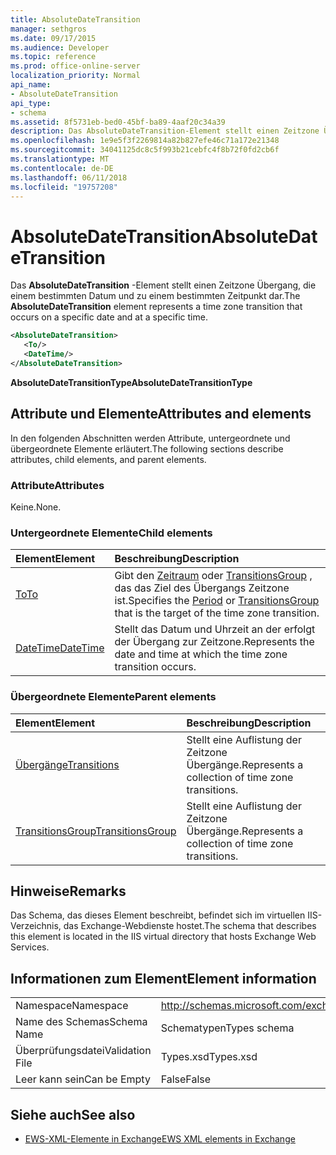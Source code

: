 ```yaml
---
title: AbsoluteDateTransition
manager: sethgros
ms.date: 09/17/2015
ms.audience: Developer
ms.topic: reference
ms.prod: office-online-server
localization_priority: Normal
api_name:
- AbsoluteDateTransition
api_type:
- schema
ms.assetid: 8f5731eb-bed0-45bf-ba89-4aaf20c34a39
description: Das AbsoluteDateTransition-Element stellt einen Zeitzone Übergang, die einem bestimmten Datum und zu einem bestimmten Zeitpunkt dar.
ms.openlocfilehash: 1e9e5f3f2269814a82b827efe46c71a172e21348
ms.sourcegitcommit: 34041125dc8c5f993b21cebfc4f8b72f0fd2cb6f
ms.translationtype: MT
ms.contentlocale: de-DE
ms.lasthandoff: 06/11/2018
ms.locfileid: "19757208"
---
```

# <a name="absolutedatetransition"></a><span data-ttu-id="23caa-103">AbsoluteDateTransition</span><span class="sxs-lookup"><span data-stu-id="23caa-103">AbsoluteDateTransition</span></span>

<span data-ttu-id="23caa-104">Das **AbsoluteDateTransition** -Element stellt einen Zeitzone Übergang, die einem bestimmten Datum und zu einem bestimmten Zeitpunkt dar.</span><span class="sxs-lookup"><span data-stu-id="23caa-104">The **AbsoluteDateTransition** element represents a time zone transition that occurs on a specific date and at a specific time.</span></span> 
  
```xml
<AbsoluteDateTransition>
   <To/>
   <DateTime/>
</AbsoluteDateTransition>
```

<span data-ttu-id="23caa-105">**AbsoluteDateTransitionType**</span><span class="sxs-lookup"><span data-stu-id="23caa-105">**AbsoluteDateTransitionType**</span></span>

## <a name="attributes-and-elements"></a><span data-ttu-id="23caa-106">Attribute und Elemente</span><span class="sxs-lookup"><span data-stu-id="23caa-106">Attributes and elements</span></span>

<span data-ttu-id="23caa-107">In den folgenden Abschnitten werden Attribute, untergeordnete und übergeordnete Elemente erläutert.</span><span class="sxs-lookup"><span data-stu-id="23caa-107">The following sections describe attributes, child elements, and parent elements.</span></span>
  
### <a name="attributes"></a><span data-ttu-id="23caa-108">Attribute</span><span class="sxs-lookup"><span data-stu-id="23caa-108">Attributes</span></span>

<span data-ttu-id="23caa-109">Keine.</span><span class="sxs-lookup"><span data-stu-id="23caa-109">None.</span></span>
  
### <a name="child-elements"></a><span data-ttu-id="23caa-110">Untergeordnete Elemente</span><span class="sxs-lookup"><span data-stu-id="23caa-110">Child elements</span></span>

|<span data-ttu-id="23caa-111">**Element**</span><span class="sxs-lookup"><span data-stu-id="23caa-111">**Element**</span></span>|<span data-ttu-id="23caa-112">**Beschreibung**</span><span class="sxs-lookup"><span data-stu-id="23caa-112">**Description**</span></span>|
|:-----|:-----|
|[<span data-ttu-id="23caa-113">To</span><span class="sxs-lookup"><span data-stu-id="23caa-113">To</span></span>](to.md) <br/> |<span data-ttu-id="23caa-114">Gibt den [Zeitraum](period.md) oder [TransitionsGroup](transitionsgroup.md) , das das Ziel des Übergangs Zeitzone ist.</span><span class="sxs-lookup"><span data-stu-id="23caa-114">Specifies the [Period](period.md) or [TransitionsGroup](transitionsgroup.md) that is the target of the time zone transition.</span></span>  <br/> |
|[<span data-ttu-id="23caa-115">DateTime</span><span class="sxs-lookup"><span data-stu-id="23caa-115">DateTime</span></span>](datetime.md) <br/> |<span data-ttu-id="23caa-116">Stellt das Datum und Uhrzeit an der erfolgt der Übergang zur Zeitzone.</span><span class="sxs-lookup"><span data-stu-id="23caa-116">Represents the date and time at which the time zone transition occurs.</span></span>  <br/> |
   
### <a name="parent-elements"></a><span data-ttu-id="23caa-117">Übergeordnete Elemente</span><span class="sxs-lookup"><span data-stu-id="23caa-117">Parent elements</span></span>

|<span data-ttu-id="23caa-118">**Element**</span><span class="sxs-lookup"><span data-stu-id="23caa-118">**Element**</span></span>|<span data-ttu-id="23caa-119">**Beschreibung**</span><span class="sxs-lookup"><span data-stu-id="23caa-119">**Description**</span></span>|
|:-----|:-----|
|[<span data-ttu-id="23caa-120">Übergänge</span><span class="sxs-lookup"><span data-stu-id="23caa-120">Transitions</span></span>](transitions.md) <br/> |<span data-ttu-id="23caa-121">Stellt eine Auflistung der Zeitzone Übergänge.</span><span class="sxs-lookup"><span data-stu-id="23caa-121">Represents a collection of time zone transitions.</span></span>  <br/> |
|[<span data-ttu-id="23caa-122">TransitionsGroup</span><span class="sxs-lookup"><span data-stu-id="23caa-122">TransitionsGroup</span></span>](transitionsgroup.md) <br/> |<span data-ttu-id="23caa-123">Stellt eine Auflistung der Zeitzone Übergänge.</span><span class="sxs-lookup"><span data-stu-id="23caa-123">Represents a collection of time zone transitions.</span></span>  <br/> |
   
## <a name="remarks"></a><span data-ttu-id="23caa-124">Hinweise</span><span class="sxs-lookup"><span data-stu-id="23caa-124">Remarks</span></span>

<span data-ttu-id="23caa-125">Das Schema, das dieses Element beschreibt, befindet sich im virtuellen IIS-Verzeichnis, das Exchange-Webdienste hostet.</span><span class="sxs-lookup"><span data-stu-id="23caa-125">The schema that describes this element is located in the IIS virtual directory that hosts Exchange Web Services.</span></span>
  
## <a name="element-information"></a><span data-ttu-id="23caa-126">Informationen zum Element</span><span class="sxs-lookup"><span data-stu-id="23caa-126">Element information</span></span>

|||
|:-----|:-----|
|<span data-ttu-id="23caa-127">Namespace</span><span class="sxs-lookup"><span data-stu-id="23caa-127">Namespace</span></span>  <br/> |http://schemas.microsoft.com/exchange/services/2006/types  <br/> |
|<span data-ttu-id="23caa-128">Name des Schemas</span><span class="sxs-lookup"><span data-stu-id="23caa-128">Schema Name</span></span>  <br/> |<span data-ttu-id="23caa-129">Schematypen</span><span class="sxs-lookup"><span data-stu-id="23caa-129">Types schema</span></span>  <br/> |
|<span data-ttu-id="23caa-130">Überprüfungsdatei</span><span class="sxs-lookup"><span data-stu-id="23caa-130">Validation File</span></span>  <br/> |<span data-ttu-id="23caa-131">Types.xsd</span><span class="sxs-lookup"><span data-stu-id="23caa-131">Types.xsd</span></span>  <br/> |
|<span data-ttu-id="23caa-132">Leer kann sein</span><span class="sxs-lookup"><span data-stu-id="23caa-132">Can be Empty</span></span>  <br/> |<span data-ttu-id="23caa-133">False</span><span class="sxs-lookup"><span data-stu-id="23caa-133">False</span></span>  <br/> |
   
## <a name="see-also"></a><span data-ttu-id="23caa-134">Siehe auch</span><span class="sxs-lookup"><span data-stu-id="23caa-134">See also</span></span>

- [<span data-ttu-id="23caa-135">EWS-XML-Elemente in Exchange</span><span class="sxs-lookup"><span data-stu-id="23caa-135">EWS XML elements in Exchange</span></span>](ews-xml-elements-in-exchange.md)


